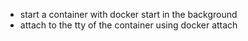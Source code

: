 - start a container with docker start in the background
- attach to  the tty of the container using docker attach